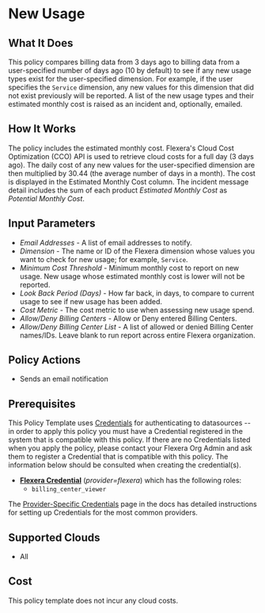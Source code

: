 # New Usage

## What It Does

This policy compares billing data from 3 days ago to billing data from a user-specified number of days ago (10 by default) to see if any new usage types exist for the user-specified dimension. For example, if the user specifies the `Service` dimension, any new values for this dimension that did not exist previously will be reported. A list of the new usage types and their estimated monthly cost is raised as an incident and, optionally, emailed.

## How It Works

The policy includes the estimated monthly cost. Flexera's Cloud Cost Optimization (CCO) API is used to retrieve cloud costs for a full day (3 days ago). The daily cost of any new values for the user-specified dimension are then multiplied by 30.44 (the average number of days in a month). The cost is displayed in the Estimated Monthly Cost column. The incident message detail includes the sum of each product *Estimated Monthly Cost* as *Potential Monthly Cost*.

## Input Parameters

- *Email Addresses* - A list of email addresses to notify.
- *Dimension* - The name or ID of the Flexera dimension whose values you want to check for new usage; for example, `Service`.
- *Minimum Cost Threshold* - Minimum monthly cost to report on new usage. New usage whose estimated monthly cost is lower will not be reported.
- *Look Back Period (Days)* - How far back, in days, to compare to current usage to see if new usage has been added.
- *Cost Metric* - The cost metric to use when assessing new usage spend.
- *Allow/Deny Billing Centers* - Allow or Deny entered Billing Centers.
- *Allow/Deny Billing Center List* - A list of allowed or denied Billing Center names/IDs. Leave blank to run report across entire Flexera organization.

## Policy Actions

- Sends an email notification

## Prerequisites

This Policy Template uses [Credentials](https://docs.flexera.com/flexera/EN/Automation/ManagingCredentialsExternal.htm) for authenticating to datasources -- in order to apply this policy you must have a Credential registered in the system that is compatible with this policy. If there are no Credentials listed when you apply the policy, please contact your Flexera Org Admin and ask them to register a Credential that is compatible with this policy. The information below should be consulted when creating the credential(s).

- [**Flexera Credential**](https://docs.flexera.com/flexera/EN/Automation/ProviderCredentials.htm) (*provider=flexera*) which has the following roles:
  - `billing_center_viewer`

The [Provider-Specific Credentials](https://docs.flexera.com/flexera/EN/Automation/ProviderCredentials.htm) page in the docs has detailed instructions for setting up Credentials for the most common providers.

## Supported Clouds

- All

## Cost

This policy template does not incur any cloud costs.
